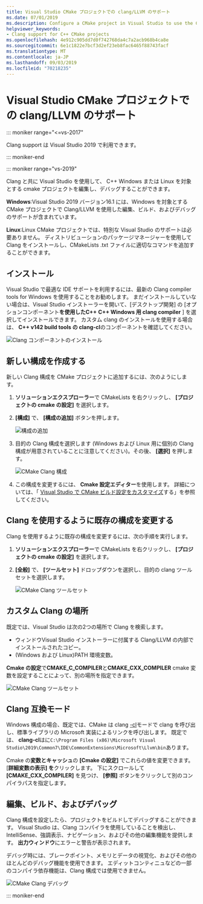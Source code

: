```yaml
---
title: Visual Studio CMake プロジェクトでの clang/LLVM のサポート
ms.date: 07/01/2019
ms.description: Configure a CMake project in Visual Studio to use the Clang/LLVM toolchain.
helpviewer_keywords:
- Clang support for C++ CMake projects
ms.openlocfilehash: 4e912c905dd7d0f742768da4c7a2acb968b4ca8e
ms.sourcegitcommit: 6e1c1822e7bcf3d2ef23eb8fac6465f88743facf
ms.translationtype: MT
ms.contentlocale: ja-JP
ms.lasthandoff: 09/03/2019
ms.locfileid: "70218235"
---
```

# <a name="clangllvm-support-in-visual-studio-cmake-projects"></a>Visual Studio CMake プロジェクトでの clang/LLVM のサポート

::: moniker range="<=vs-2017"

Clang support は Visual Studio 2019 で利用できます。

::: moniker-end

::: moniker range="vs-2019"

Clang と共に Visual Studio を使用して、 C++ Windows または Linux を対象とする cmake プロジェクトを編集し、デバッグすることができます。

**Windows**:Visual Studio 2019 バージョン16.1 には、Windows を対象とする CMake プロジェクトで Clang/LLVM を使用した編集、ビルド、およびデバッグのサポートが含まれています。 

**Linux**:Linux CMake プロジェクトでは、特別な Visual Studio のサポートは必要ありません。 ディストリビューションのパッケージマネージャーを使用して Clang をインストールし、CMakeLists .txt ファイルに適切なコマンドを追加することができます。

## <a name="install"></a>インストール

Visual Studio で最適な IDE サポートを利用するには、最新の Clang compiler tools for Windows を使用することをお勧めします。 まだインストールしていない場合は、Visual Studio インストーラーを開いて、[デスクトップ開発] の [オプションコンポーネント**を使用したC++**   **C++ Windows 用 clang compiler** ] を選択してインストールできます。 カスタム clang のインストールを使用する場合は、  **C++ v142 build tools の clang-cl**のコンポーネントを確認してください。

![Clang コンポーネントのインストール](media/clang-install-vs2019.png)

## <a name="create-a-new-configuration"></a>新しい構成を作成する

新しい Clang 構成を CMake プロジェクトに追加するには、次のようにします。

1. **ソリューションエクスプローラー**で CMakeLists を右クリックし、 **[プロジェクトの cmake の設定]** を選択します。

1. **[構成]** で、 **[構成の追加]** ボタンを押します。

   ![構成の追加](media/cmake-add-config-icon.png)

1. 目的の Clang 構成を選択します (Windows および Linux 用に個別の Clang 構成が用意されていることに注意してください)。その後、 **[選択]** を押します。

   ![CMake Clang 構成](media/cmake-clang-configuration.png)

1. この構成を変更するには、 **Cmake 設定エディター**を使用します。 詳細については、「 [Visual Studio で CMake ビルド設定をカスタマイズ](customize-cmake-settings.md)する」を参照してください。

## <a name="modify-an-existing-configuration-to-use-clang"></a>Clang を使用するように既存の構成を変更する

Clang を使用するように既存の構成を変更するには、次の手順を実行します。

1. **ソリューションエクスプローラー**で CMakeLists を右クリックし、 **[プロジェクトの cmake の設定]** を選択します。

1. **[全般]** で、 **[ツールセット]** ドロップダウンを選択し、目的の clang ツールセットを選択します。

   ![CMake Clang ツールセット](media/cmake-clang-toolset.png)

## <a name="custom-clang-locations"></a>カスタム Clang の場所

既定では、Visual Studio は次の2つの場所で Clang を検索します。

- ウィンドウVisual Studio インストーラーに付属する Clang/LLVM の内部でインストールされたコピー。
- (Windows および Linux)PATH 環境変数。

**Cmake の設定**で**CMAKE_C_COMPILER**と**CMAKE_CXX_COMPILER** cmake 変数を設定することによって、別の場所を指定できます。

![CMake Clang ツールセット](media/clang-location-cmake.png)

## <a name="clang-compatibility-modes"></a>Clang 互換モード

Windows 構成の場合、既定では、CMake は clang [-cl](https://llvm.org/devmtg/2014-04/PDFs/Talks/clang-cl.pdf)モードで clang を呼び出し、標準ライブラリの Microsoft 実装によるリンクを呼び出します。 既定では、 **clang-cl**はに`C:\Program Files (x86)\Microsoft Visual Studio\2019\Common7\IDE\CommonExtensions\Microsoft\Llvm\bin`あります。

 Cmake の**変数とキャッシュ**の **[Cmake の設定]** でこれらの値を変更できます。 [**詳細変数の表示] を**クリックします。 下にスクロールして **[CMAKE_CXX_COMPILER]** を見つけ、 **[参照]** ボタンをクリックして別のコンパイラパスを指定します。

## <a name="edit-build-and-debug"></a>編集、ビルド、およびデバッグ

Clang 構成を設定したら、プロジェクトをビルドしてデバッグすることができます。 Visual Studio は、Clang コンパイラを使用していることを検出し、IntelliSense、強調表示、ナビゲーション、およびその他の編集機能を提供します。 **出力ウィンドウ**にエラーと警告が表示されます。

デバッグ時には、ブレークポイント、メモリとデータの視覚化、およびその他のほとんどのデバッグ機能を使用できます。 エディットコンティニュなどの一部のコンパイラ依存機能は、Clang 構成では使用できません。

![CMake Clang デバッグ](media/clang-debug-visualize.png)

::: moniker-end
